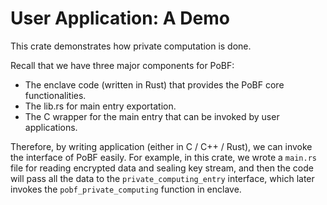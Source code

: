 # User Application: A Demo
This crate demonstrates how private computation is done.

Recall that we have three major components for PoBF:
* The enclave code (written in Rust) that provides the PoBF core functionalities.
* The lib.rs for main entry exportation.
* The C wrapper for the main entry that can be invoked by user applications.

Therefore, by writing application (either in C / C++ / Rust), we can invoke the interface of PoBF easily. For example, in this crate, we wrote a `main.rs` file for reading encrypted data and sealing key stream, and then the code will pass all the data to the `private_computing_entry` interface, which later invokes the `pobf_private_computing` function in enclave.
